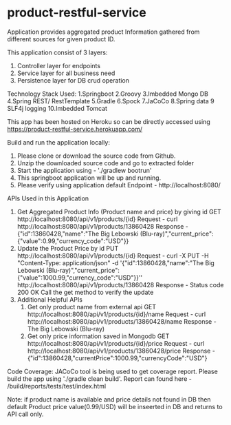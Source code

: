 # product-restful-service
Application provides aggregated product Information gathered from different sources for given product ID. 

This application consist of 3 layers:
1. Controller layer for endpoints
2. Service layer for all business need
3. Persistence layer for DB crud operation

Technology Stack Used:
1.Springboot           2.Groovy
3.Imbedded Mongo DB    4.Spring REST/ RestTemplate
5.Gradle               6.Spock
7.JaCoCo               8.Spring data
9 SLF4j logging 	  10.Imbedded Tomcat

This app has been hosted on Heroku so can be directly accessed using https://product-restful-service.herokuapp.com/

Build and run the application locally:
1. Please clone or download the source code from Github. 
2. Unzip the downloaded source code and go to extracted folder 
3. Start the application using - './gradlew bootrun' 
4. This springboot application will be up and running. 
5. Please verify using application default Endpoint - http://localhost:8080/


APIs Used in this Application
1. Get Aggregated Product Info (Product name and price) by giving id
	GET http://localhost:8080/api/v1/products/{id}
	Request - curl http://localhost:8080/api/v1/products/13860428
	Response - {"id":13860428,"name":"The Big Lebowski (Blu-ray)","current_price":{"value":0.99,"currency_code":"USD"}}
2. Update the Product Price by id 
	PUT http://localhost:8080/api/v1/products/{id}
	Request - curl -X PUT -H "Content-Type: application/json" -d '{"id":13860428,"name":"The Big Lebowski (Blu-ray)","current_price":{"value":1000.99,"currency_code":"USD"}}'' http://localhost:8080/api/v1/products/13860428
	Response - Status code 200 OK
	Call the get method to verify the update
3. Additional Helpful APIs 
   	1. 	Get only product name from external api
   		GET http://localhost:8080/api/v1/products/{id}/name
   		Request - curl http://localhost:8080/api/v1/products/13860428/name
		Response - The Big Lebowski (Blu-ray)
	2. 	Get only price information saved in Mongodb 
		GET http://localhost:8080/api/v1/products/{id}/price
   		Request - curl http://localhost:8080/api/v1/products/13860428/price
		Response - {"id":13860428,"currentPrice":1000.99,"currencyCode":"USD"}

Code Coverage: 
JACoCo tool is being used to get coverage report. Please build the app using './gradle clean build'. Report can found here - /build/reports/tests/test/index.html

Note: if product name is available and price details not found in DB then default Product price value(0.99/USD) will be inseerted in DB and returns to API call only. 